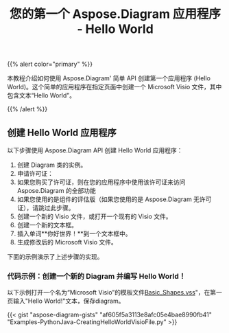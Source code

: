 ﻿---
title: 您的第一个 Aspose.Diagram 应用程序 - Hello World
type: docs
weight: 30
url: /zh/python-java/your-first-aspose-diagram-application-hello-world/
description: 本页介绍如何使用 Aspose.Diagram 库创建第一个应用程序。
---
{{% alert color="primary" %}}

本教程介绍如何使用 Aspose.Diagram' 简单 API 创建第一个应用程序 (Hello World)。这个简单的应用程序在指定页面中创建一个 Microsoft Visio 文件，其中包含文本“Hello World”。

{{% /alert %}}

## **创建 Hello World 应用程序**

以下步骤使用 Aspose.Diagram API 创建 Hello World 应用程序：

1. 创建 Diagram 类的实例。
1. 申请许可证：
 1. 如果您购买了许可证，则在您的应用程序中使用该许可证来访问 Aspose.Diagram 的全部功能
1. 如果您使用的是组件的评估版（如果您使用的是 Aspose.Diagram 无许可证），请跳过此步骤。
1. 创建一个新的 Visio 文件，或打开一个现有的 Visio 文件。
1. 创建一个新的文本框。
1. 插入单词**你好世界！**到一个文本框中。
1. 生成修改后的 Microsoft Visio 文件。

下面的示例演示了上述步骤的实现。

### **代码示例：创建一个新的 Diagram 并编写 Hello World！**

以下示例打开一个名为“Microsoft Visio”的模板文件[Basic_Shapes.vss](Basic_Shapes.vss)"，在第一页输入"Hello World!"文本，保存diagram。

{{< gist "aspose-diagram-gists" "af605f5a3113e8afc05e4bae8990fb41" "Examples-PythonJava-CreatingHelloWorldVisioFile.py" >}}
